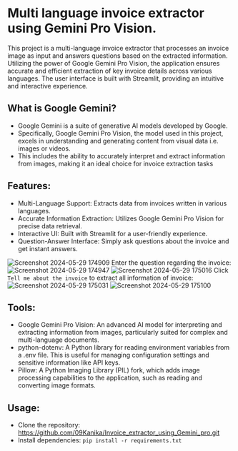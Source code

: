 # Multi language invoice extractor using Gemini Pro Vision.
This project is a multi-language invoice extractor that processes an invoice image as input and answers questions based on the extracted information. Utilizing the power of Google Gemini Pro Vision, the application ensures accurate and efficient extraction of key invoice details across various languages. The user interface is built with Streamlit, providing an intuitive and interactive experience.

## What is Google Gemini?
* Google Gemini is a suite of generative AI models developed by Google. 
* Specifically, Google Gemini Pro Vision, the model used in this project, excels in understanding and generating content from visual data i.e. images or videos.
* This includes the ability to accurately interpret and extract information from images, making it an ideal choice for invoice extraction tasks

## Features:
* Multi-Language Support: Extracts data from invoices written in various languages.
* Accurate Information Extraction: Utilizes Google Gemini Pro Vision for precise data retrieval.
* Interactive UI: Built with Streamlit for a user-friendly experience.
* Question-Answer Interface: Simply ask questions about the invoice and get instant answers.

![Screenshot 2024-05-29 174909](https://github.com/09Kanika/Invoice_extractor_using_Gemini_pro/assets/123890504/cefc579e-aa69-4519-8604-b2628b5029fd)
Enter the question regarding the invoice:
![Screenshot 2024-05-29 174947](https://github.com/09Kanika/Invoice_extractor_using_Gemini_pro/assets/123890504/82a95cab-3901-470c-86ea-8046afe49ebc)
![Screenshot 2024-05-29 175016](https://github.com/09Kanika/Invoice_extractor_using_Gemini_pro/assets/123890504/20b44ece-a6d1-4159-8acb-13473ee32318)
Click `Tell me about the invoice` to extract all information of invoice:
![Screenshot 2024-05-29 175031](https://github.com/09Kanika/Invoice_extractor_using_Gemini_pro/assets/123890504/a23776ea-2e7d-4313-9032-288735ff86a8)
![Screenshot 2024-05-29 175100](https://github.com/09Kanika/Invoice_extractor_using_Gemini_pro/assets/123890504/d560faac-848c-419d-946c-eaa14ae6a1b6)


## Tools:
* Google Gemini Pro Vision: An advanced AI model for interpreting and extracting information from images, particularly suited for complex and multi-language documents.
* python-dotenv: A Python library for reading environment variables from a .env file. This is useful for managing configuration settings and sensitive information like API keys.
* Pillow: A Python Imaging Library (PIL) fork, which adds image processing capabilities to the application, such as reading and converting image formats.

## Usage:
* Clone the repository: https://github.com/09Kanika/Invoice_extractor_using_Gemini_pro.git
* Install dependencies: `pip install -r requirements.txt`



